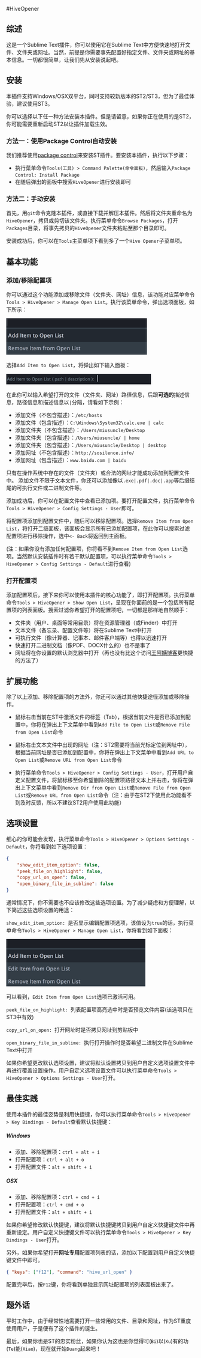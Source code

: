 #HiveOpener

## 综述

这是一个Sublime Text插件，你可以使用它在Sublime Text中方便快速地打开文件、文件夹或网址。当然，前提是你需要事先配置好指定文件、文件夹或网址的基本信息。一切都很简单，让我们先从安装说起吧。

## 安装

本插件支持Windows/OSX双平台，同时支持较新版本的ST2/ST3，但为了最佳体验，建议使用ST3。

你可以选择以下任一种方法安装本插件。但是请留意，如果你正在使用的是ST2，你可能需要重新启动ST2以让插件加载生效。

### 方法一：使用Package Control自动安装

我们推荐使用[package control](https://packagecontrol.io/)来安装ST插件。要安装本插件，执行以下步骤：

 - 执行菜单命令`Tools(工具) > Command Palette(命令面板)`，然后输入`Package Control: Install Package`
 - 在随后弹出的面板中搜索`HiveOpener`进行安装即可

### 方法二：手动安装

首先，用`git`命令克隆本插件，或直接下载并解压本插件。然后将文件夹重命名为`HiveOpener`，拷贝或剪切该文件夹。执行菜单命令`Browse Packages`，打开 `Packages`目录，将事先拷贝的`HiveOpener`文件夹粘贴至那个目录即可。

安装成功后，你可以在`Tools`主菜单项下看到多了一个`Hive Opener`子菜单项。

## 基本功能

### 添加/移除配置项

你可以通过这个功能添加或移除文件（文件夹、网址）信息，该功能对应菜单命令`Tools > HiveOpener > Manage Open List`。执行该菜单命令，弹出选项面板，如下所示：

![](assets/images/manage_open_list.png)

选择`Add Item to Open List`，将弹出如下输入面板：

![](assets/images/input_panel.png)

在此你可以输入希望打开的文件（文件夹、网址）路径信息，后跟**可选的**描述信息，路径信息和描述信息以` | `分隔，请看如下示例：

 - 添加文件（不包含描述）：`/etc/hosts`
 - 添加文件（包含描述）：`C:\Windows\System32\calc.exe | calc`
 - 添加文件夹（不包含描述）：`/Users/miusuncle/Desktop`
 - 添加文件夹（包含描述）：`/Users/miusuncle/ | home`
 - 添加文件夹（包含描述）：`/Users/miusuncle/Desktop | desktop`
 - 添加网址（不包含描述）：`http://sosilence.info/`
 - 添加网址（包含描述）：`www.baidu.com | baidu`

只有在操作系统中存在的文件（文件夹）或合法的网址才能成功添加到配置文件中。 添加文件不限于文本文件，你还可以添加像以`.exe|.pdf|.doc|.app`等后缀结尾的可执行文件或二进制文件等。

添加成功后，你可以在配置文件中查看已添加项。要打开配置文件，执行菜单命令`Tools > HiveOpener > Config Settings - User`即可。

将配置项添加到配置文件中，随后可以移除配置项。选择`Remove Item from Open List`，将打开二级面板，该面板会显示所有已添加配置项，在此你可以搜索过滤配置项进行移除操作，选中`<- Back`将返回到主面板。

(注：如果你没有添加任何配置项，你将看不到`Remove Item from Open List`选项。当然默认安装插件时有若干默认配置项，可以执行菜单命令`Tools > HiveOpener > Config Settings - Default`进行查看)

### 打开配置项

添加配置项后，接下来你可以使用本插件的核心功能了，即打开配置项。执行菜单命令`Tools > HiveOpener > Show Open List`，呈现在你面前的是一个包括所有配置项的列表面板。搜索过滤你希望打开的配置项吧，一切都是那样地自然顺手：

 - 文件夹（用户、桌面等常用目录）将在资源管理器（或Finder）中打开
 - 文本文件（备忘录、配置文件等）将在Sublime Text中打开
 - 可执行文件（像计算器、记事本、邮件客户端等）也得以迅速打开
 - 快速打开二进制文档（像PDF、DOCX什么的）也不是事了
 - 网址将在你设置的默认浏览器中打开（再也没有比这个访问[王阿姨博客](http://sosilence.info/)更快捷的方法了）

## 扩展功能

除了以上添加、移除配置项的方法外，你还可以通过其他快捷途径添加或移除操作。

- 鼠标右击当前在ST中激活文件的标签（Tab），根据当前文件是否已添加到配置中，你将在弹出上下文菜单中看到`Add File to Open List`或`Remove File from Open List`命令

- 鼠标右击文本文件中出现的网址（注：ST2需要将当前光标定位到网址中），根据当前网址是否已添加到配置中，你将在弹出上下文菜单中看到`Add URL to Open List`或`Remove URL from Open List`命令

- 执行菜单命令`Tools > HiveOpener > Config Settings - User`，打开用户自定义配置文件，将鼠标移至你希望删除的配置项路径文本上并右击，你将在弹出上下文菜单中看到`Remove Dir from Open List`或`Remove File from Open List`或`Remove URL from Open List`命令（注：由于在ST2下使用此功能看不到及时反馈，所以不建议ST2用户使用此功能）

## 选项设置

细心的你可能会发现，执行菜单命令`Tools > HiveOpener > Options Settings - Default`，你将看到如下选项设置：

```json
{
    "show_edit_item_option": false,
    "peek_file_on_highlight": false,
    "copy_url_on_open": false,
    "open_binary_file_in_sublime": false
}
```

通常情况下，你不需要也不应该修改这些选项设置。为了减少疑虑和方便理解，以下简述这些选项设置的用途：

`show_edit_item_option: `是否显示编辑配置项选项，该值设为`true`的话，执行菜单命令`Tools > HiveOpener > Manage Open List`，你将看到如下面板：

![](assets/images/manage_open_list_full.png)

可以看到，`Edit Item from Open List`选项已激活可用。

`peek_file_on_highlight: `列表配置项高亮选中时是否预览文件内容(该选项只在ST3中有效)

`copy_url_on_open: `打开网址时是否拷贝网址到剪贴板中

`open_binary_file_in_sublime: `执行打开操作时是否希望二进制文件在Sublime Text中打开

如果你希望更改默认选项设置，建议将默认设置拷贝到用户自定义选项设置文件中再进行覆盖设置操作。用户自定义选项设置文件可以执行菜单命令`Tools > HiveOpener > Options Settings - User`打开。

## 最佳实践

使用本插件的最佳姿势是利用快捷键，你可以执行菜单命令`Tools > HiveOpener > Key Bindings - Default`查看默认快捷键：

##### Windows

- 添加、移除配置项：`ctrl + alt + i`
- 打开配置项：`ctrl + alt + o`
- 打开配置文件：`alt + shift + i`

##### OSX

- 添加、移除配置项：`ctrl + cmd + i`
- 打开配置项：`ctrl + cmd + o`
- 打开配置文件：`alt + shift + i`

如果你希望修改默认快捷键，建议将默认快捷键拷贝到用户自定义快捷键文件中再重新设定。用户自定义快捷键文件可以执行菜单命令`Tools > HiveOpener > Key Bindings - User`打开。

另外，如果你希望打开**网址专用**配置项列表的话，添加以下配置到用户自定义快捷键文件中即可。

```json
{ "keys": ["f12"], "command": "hive_url_open" }
```

配置完毕后，按`F12`键，你将看到单独显示网址配置项的列表面板出来了。

## 题外话

平时工作中，由于经常性地需要打开一些常用的文件、目录和网址，作为ST重度使用用户，于是便有了这个插件的诞生。

最后，如果你也是ST的忠实粉丝，如果你认为这也是你觉得可(`Bi`)以(`Xu`)有的功(`Te`)能(`Xiao`)，现在就开始`Duang`起来吧！
